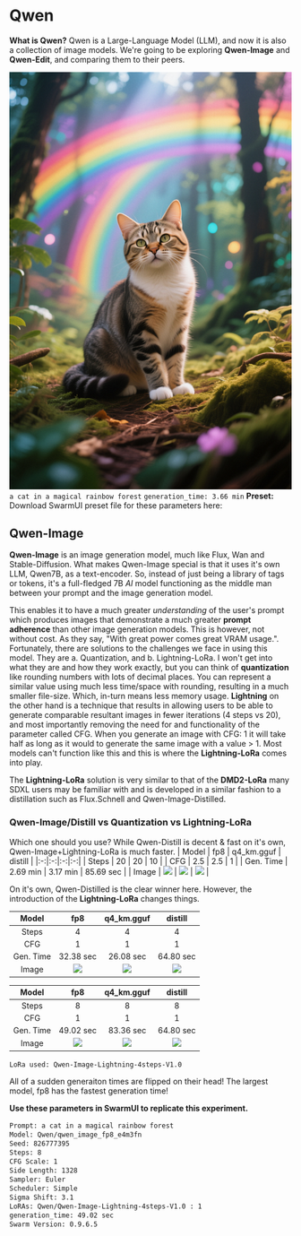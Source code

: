 # Qwen
**What is Qwen?**
Qwen is a Large-Language Model (LLM), and now it is also a collection of image models. We're going to be exploring **Qwen-Image** and **Qwen-Edit**, and comparing them to their peers.

![alt text](Qwen.png)
`a cat in a magical rainbow forest`
`generation_time: 3.66 min`
**Preset:** Download SwarmUI preset file for these parameters here: 

## Qwen-Image
**Qwen-Image** is an image generation model, much like Flux, Wan and Stable-Diffusion. What makes Qwen-Image special is that it uses it's own LLM, Qwen7B, as a text-encoder. So, instead of just being a library of tags or tokens, it's a full-fledged 7B *AI* model functioning as the middle man between your prompt and the image generation model.

This enables it to have a much greater *understanding* of the user's prompt which produces images that demonstrate a much greater **prompt adherence** than other image generation models. This is however, not without cost. As they say, "With great power comes great VRAM usage.". Fortunately, there are solutions to the challenges we face in using this model. They are a. Quantization, and b. Lightning-LoRa. I won't get into what they are and how they work exactly, but you can think of **quantization** like rounding numbers with lots of decimal places. You can represent a similar value using much less time/space with rounding, resulting in a much smaller file-size. Which, in-turn means less memory usage. **Lightning** on the other hand is a technique that results in allowing users to be able to generate comparable resultant images in fewer iterations (4 steps vs 20), and most importantly removing the need for and functionality of the parameter called CFG. When you generate an image with CFG: 1 it will take half as long as it would to generate the same image with a value > 1. Most models can't function like this and this is where the **Lightning-LoRa** comes into play.

The **Lightning-LoRa** solution is very similar to that of the **DMD2-LoRa** many SDXL users may be familiar with and is developed in a similar fashion to a distillation such as Flux.Schnell and Qwen-Image-Distilled.

### Qwen-Image/Distill vs Quantization vs Lightning-LoRa
Which one should you use? While Qwen-Distill is decent & fast on it's own, Qwen-Image+Lightning-LoRa is much faster.
| Model | fp8 | q4_km.gguf | distill  |
|:-:|:-:|:-:|:-:|
| Steps | 20 | 20 | 10 |
| CFG | 2.5 | 2.5 | 1 |
| Gen. Time | 2.69 min | 3.17 min | 85.69 sec |
| Image | <img src="https://github.com/Baratan-creates/-image-generation-tables/raw/refs/heads/main/Image-Generation\Qwen\fp8.png" width="256"> | <img src="https://github.com/Baratan-creates/-image-generation-tables/raw/refs/heads/main/Image-Generation\Qwen\gguf.png" width="256"> | <img src="https://github.com/Baratan-creates/-image-generation-tables/raw/refs/heads/main/Image-Generation\Qwen\Distill.png" width="256"> |

On it's own, Qwen-Distilled is the clear winner here. However, the introduction of the **Lightning-LoRa** changes things.

| Model | fp8 | q4_km.gguf | distill  |
|:-:|:-:|:-:|:-:|
| Steps | 4 | 4 | 4 |
| CFG | 1 | 1 | 1 |
| Gen. Time | 32.38 sec | 26.08 sec | 64.80 sec |
| Image | <img src="https://github.com/Baratan-creates/-image-generation-tables/raw/refs/heads/main/Image-Generation\Qwen\fp8-lightning-4.png" width="256"> | <img src="https://github.com/Baratan-creates/-image-generation-tables/raw/refs/heads/main/Image-Generation\Qwen\gguf-lightning-4.png" width="256"> | <img src="https://github.com/Baratan-creates/-image-generation-tables/raw/refs/heads/main/Image-Generation\Qwen\distill-lightning-4.png" width="256"> |

| Model | fp8 | q4_km.gguf | distill  |
|:-:|:-:|:-:|:-:|
| Steps | 8 | 8 | 8 |
| CFG | 1 | 1 | 1 |
| Gen. Time | 49.02 sec | 83.36 sec | 64.80 sec |
| Image | <img src="https://github.com/Baratan-creates/-image-generation-tables/raw/refs/heads/main/Image-Generation\Qwen\fp8-lightning-8.png" width="256"> | <img src="https://github.com/Baratan-creates/-image-generation-tables/raw/refs/heads/main/Image-Generation\Qwen\gguf-lightning-8.png" width="256"> | <img src="https://github.com/Baratan-creates/-image-generation-tables/raw/refs/heads/main/Image-Generation\Qwen\distill-lightning-8.png" width="256"> |

`LoRa used: Qwen-Image-Lightning-4steps-V1.0`


All of a sudden generaiton times are flipped on their head! The largest model, fp8 has the fastest generation time!

**Use these parameters in SwarmUI to replicate this experiment.**

```
Prompt: a cat in a magical rainbow forest
Model: Qwen/qwen_image_fp8_e4m3fn
Seed: 826777395
Steps: 8
CFG Scale: 1
Side Length: 1328
Sampler: Euler
Scheduler: Simple
Sigma Shift: 3.1
LoRAs: Qwen/Qwen-Image-Lightning-4steps-V1.0 : 1
generation_time: 49.02 sec
Swarm Version: 0.9.6.5
```